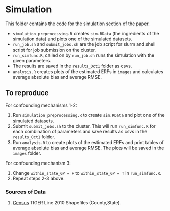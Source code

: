 # Simulation

This folder contains the code for the simulation section of the paper. 

- `simulation_preprocessing.R` creates `sim.RData` (the ingredients of the simulation data) and plots one of the simulated datasets.
- `run_job.sh` and `submit_jobs.sh` are the job script for slurm and shell script for job submission on the cluster.
- `run_simfunc.R`, called on by `run_job.sh` runs the simulation with the given parameters.
- The results are saved in the `results_Oct1` folder as csvs.
- `analysis.R` creates plots of the estimated ERFs in `images` and calculates average absolute bias and average RMSE.

## To reproduce

For confounding mechanisms 1-2:

1. Run `simulation_preprocessing.R` to create `sim.RData` and plot one of the simulated datasets.
2. Submit `submit_jobs.sh` to the cluster. This will run `run_simfunc.R` for each combination of parameters and save results as csvs in the `results_Oct1` folder. 
3. Run `analysis.R` to create plots of the estimated ERFs and print tables of average absolute bias and average RMSE. The plots will be saved in the `images` folder.

For confounding mechanism 3:

1. Change `within_state_GP = F` to `within_state_GP = T` in `run_simfunc.R`.
2. Repeat steps 2-3 above.

### Sources of Data 

1. [Census](https://www.census.gov/) TIGER Line 2010 Shapefiles (County,State).
